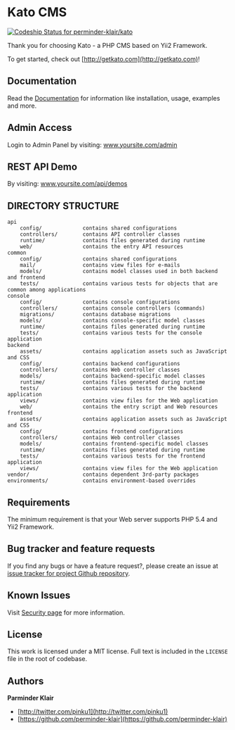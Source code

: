 # Kato CMS

[ ![Codeship Status for perminder-klair/kato](https://codeship.io/projects/27e66250-f320-0131-9544-4a285323a758/status)](https://codeship.io/projects/27806)

Thank you for choosing Kato - a PHP CMS based on Yii2 Framework.

To get started, check out [http://getkato.com](http://getkato.com)!

## Documentation
Read the [Documentation](docs/index.md) for information like installation, usage, examples and more.

## Admin Access
Login to Admin Panel by visiting: www.yoursite.com/admin

## REST API Demo
By visiting: www.yoursite.com/api/demos

## DIRECTORY STRUCTURE

```
api
	config/				contains shared configurations
	controllers/		contains API controller classes
	runtime/			contains files generated during runtime
	web/				contains the entry API resources
common
	config/				contains shared configurations
	mail/				contains view files for e-mails
	models/				contains model classes used in both backend and frontend
	tests/				contains various tests for objects that are common among applications
console
	config/				contains console configurations
	controllers/		contains console controllers (commands)
	migrations/			contains database migrations
	models/				contains console-specific model classes
	runtime/			contains files generated during runtime
	tests/				contains various tests for the console application
backend
	assets/				contains application assets such as JavaScript and CSS
	config/				contains backend configurations
	controllers/		contains Web controller classes
	models/				contains backend-specific model classes
	runtime/			contains files generated during runtime
	tests/				contains various tests for the backend application
	views/				contains view files for the Web application
	web/				contains the entry script and Web resources
frontend
	assets/				contains application assets such as JavaScript and CSS
	config/				contains frontend configurations
	controllers/		contains Web controller classes
	models/				contains frontend-specific model classes
	runtime/			contains files generated during runtime
	tests/				contains various tests for the frontend application
	views/				contains view files for the Web application
vendor/					contains dependent 3rd-party packages
environments/			contains environment-based overrides
```

## Requirements
The minimum requirement is that your Web server supports PHP 5.4 and Yii2 Framework.

## Bug tracker and feature requests
If you find any bugs or have a feature request?, please create an issue at [issue tracker for project Github repository](https://github.com/perminder-klair/kato/issues).

## Known Issues
Visit [Security page](docs/security.md) for more information.

## License
This work is licensed under a MIT license. Full text is included in the `LICENSE` file in the root of codebase.

## Authors
**Parminder Klair**

+ [http://twitter.com/pinku1](http://twitter.com/pinku1)
+ [https://github.com/perminder-klair](https://github.com/perminder-klair)
